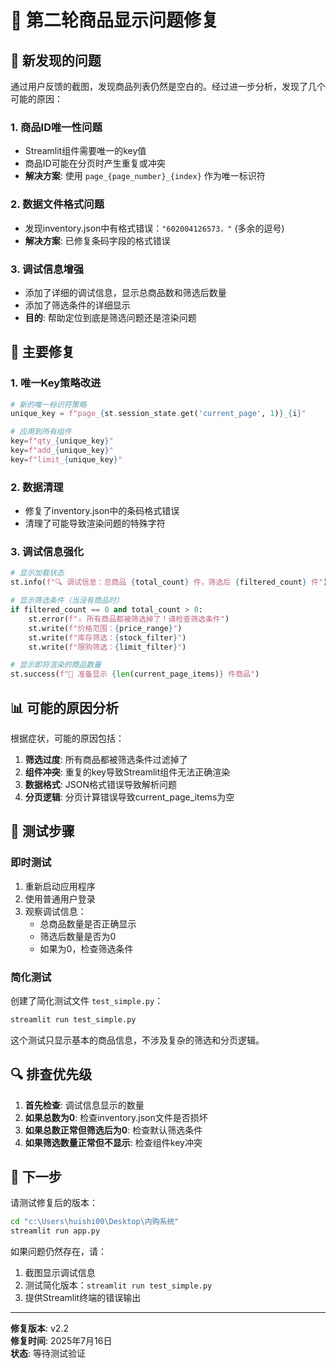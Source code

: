 # 🔧 第二轮商品显示问题修复

## 🎯 新发现的问题

通过用户反馈的截图，发现商品列表仍然是空白的。经过进一步分析，发现了几个可能的原因：

### 1. 商品ID唯一性问题
- Streamlit组件需要唯一的key值
- 商品ID可能在分页时产生重复或冲突
- **解决方案**: 使用 `page_{page_number}_{index}` 作为唯一标识符

### 2. 数据文件格式问题
- 发现inventory.json中有格式错误：`"602004126573，"` (多余的逗号)
- **解决方案**: 已修复条码字段的格式错误

### 3. 调试信息增强
- 添加了详细的调试信息，显示总商品数和筛选后数量
- 添加了筛选条件的详细显示
- **目的**: 帮助定位到底是筛选问题还是渲染问题

## 🔧 主要修复

### 1. 唯一Key策略改进
```python
# 新的唯一标识符策略
unique_key = f"page_{st.session_state.get('current_page', 1)}_{i}"

# 应用到所有组件
key=f"qty_{unique_key}"
key=f"add_{unique_key}"
key=f"limit_{unique_key}"
```

### 2. 数据清理
- 修复了inventory.json中的条码格式错误
- 清理了可能导致渲染问题的特殊字符

### 3. 调试信息强化
```python
# 显示加载状态
st.info(f"🔍 调试信息：总商品 {total_count} 件，筛选后 {filtered_count} 件")

# 显示筛选条件（当没有商品时）
if filtered_count == 0 and total_count > 0:
    st.error(f"⚠️ 所有商品都被筛选掉了！请检查筛选条件")
    st.write(f"价格范围：{price_range}")
    st.write(f"库存筛选：{stock_filter}")
    st.write(f"限购筛选：{limit_filter}")

# 显示即将渲染的商品数量
st.success(f"🎉 准备显示 {len(current_page_items)} 件商品")
```

## 📊 可能的原因分析

根据症状，可能的原因包括：

1. **筛选过度**: 所有商品都被筛选条件过滤掉了
2. **组件冲突**: 重复的key导致Streamlit组件无法正确渲染
3. **数据格式**: JSON格式错误导致解析问题
4. **分页逻辑**: 分页计算错误导致current_page_items为空

## 🧪 测试步骤

### 即时测试
1. 重新启动应用程序
2. 使用普通用户登录
3. 观察调试信息：
   - 总商品数量是否正确显示
   - 筛选后数量是否为0
   - 如果为0，检查筛选条件

### 简化测试
创建了简化测试文件 `test_simple.py`：
```bash
streamlit run test_simple.py
```
这个测试只显示基本的商品信息，不涉及复杂的筛选和分页逻辑。

## 🔍 排查优先级

1. **首先检查**: 调试信息显示的数量
2. **如果总数为0**: 检查inventory.json文件是否损坏
3. **如果总数正常但筛选后为0**: 检查默认筛选条件
4. **如果筛选数量正常但不显示**: 检查组件key冲突

## 🚀 下一步

请测试修复后的版本：

```bash
cd "c:\Users\huishi00\Desktop\内购系统"
streamlit run app.py
```

如果问题仍然存在，请：
1. 截图显示调试信息
2. 测试简化版本：`streamlit run test_simple.py`
3. 提供Streamlit终端的错误输出

---
**修复版本**: v2.2  
**修复时间**: 2025年7月16日  
**状态**: 等待测试验证
